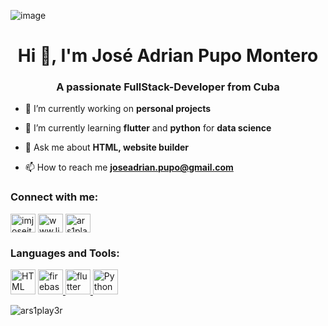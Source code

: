 ![image](https://github.com/ars1play3r/ars1play3r.github.io/assets/154444191/eb4d2562-9382-40b5-9c6c-655fe2df70e4)<h1 align="center">Hi 👋, I'm José Adrian Pupo Montero</h1>
<h3 align="center">A passionate FullStack-Developer from Cuba</h3>

- 🔭 I’m currently working on **personal projects**

- 🌱 I’m currently learning **flutter** and **python** for **data science**

- 💬 Ask me about **HTML, website builder**

- 📫 How to reach me **joseadrian.pupo@gmail.com**

<h3 align="left">Connect with me:</h3>
<p align="left">
<a href="https://twitter.com/joseitohpm" target="blank"><img align="center" src="https://raw.githubusercontent.com/rahuldkjain/github-profile-readme-generator/master/src/images/icons/Social/twitter.svg" alt="imjoseitoh" height="30" width="40" /></a>
<a href="https://www.linkedin.com/in/jos%C3%A9-adrian-pupo-montero-12882622b/" target="blank"><img align="center" src="https://raw.githubusercontent.com/rahuldkjain/github-profile-readme-generator/master/src/images/icons/Social/linked-in-alt.svg" alt="www.linkedin.com/in/jos%C3%A9-adrian-pupo-montero-12882622b/" height="30" width="40" /></a>
<a href="https://instagram.com/imjoseitoh_oficial" target="blank"><img align="center" src="https://raw.githubusercontent.com/rahuldkjain/github-profile-readme-generator/master/src/images/icons/Social/instagram.svg" alt="ars1play3r" height="30" width="40" /></a>
</p>

<h3 align="left">Languages and Tools:</h3>
<p align="left"> <img src="https://ru.w3docs.com/uploads/media/book_gallery/0001/02/849d4286475e04155fd5f21861f16f53db95ac72.png" alt="HTML" width="40" height="40"/> <a href="https://firebase.google.com/" target="_blank" rel="noreferrer"> <img src="https://www.vectorlogo.zone/logos/firebase/firebase-icon.svg" alt="firebase" width="40" height="40"/> </a> <a href="https://flutter.dev" target="_blank" rel="noreferrer"> <img src="https://www.vectorlogo.zone/logos/flutterio/flutterio-icon.svg" alt="flutter" width="40" height="40"/> </a> <a href="https://www.python.org/" target="_blank" rel="noreferrer"> <img src="https://www.vectorlogo.zone/logos/python/python-icon.svg" alt="Python" width="40" height="40"/> </a> </p>

<p><img align="center" src="https://github-readme-stats.vercel.app/api/top-langs?username=julicam10&show_icons=true&locale=en&layout=compact" alt="ars1play3r" /></p>
